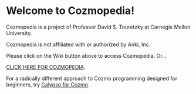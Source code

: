 # Welcome to Cozmopedia!

Cozmopedia is a project of Professor David S. Touretzky at Carnegie Mellon University.

Cozmopedia is not affiliated with or authorized by Anki, Inc.

Please click on the Wiki button above to access Cozmopedia. Or...

[CLICK HERE FOR COZMOPEDIA](https://github.com/touretzkyds/cozmopedia/wiki).

For a radically different approach to Cozmo programming designed for beginners, try [Calypso for Cozmo](https://Calypso.software).
